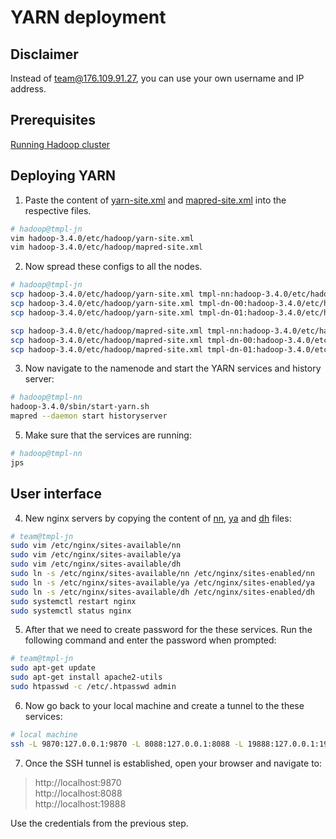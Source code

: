 
# YARN deployment

## Disclaimer
Instead of team@176.109.91.27, you can use your own username and IP address.

## Prerequisites
[Running Hadoop cluster](/01_hadoop/README.md)

## Deploying YARN
1. Paste the content of [yarn-site.xml](./yarn-site.xml) and [mapred-site.xml](./mapred-site.xml) into the respective files.
```bash
# hadoop@tmpl-jn
vim hadoop-3.4.0/etc/hadoop/yarn-site.xml 
vim hadoop-3.4.0/etc/hadoop/mapred-site.xml
```
2. Now spread these configs to all the nodes.
```bash
# hadoop@tmpl-jn
scp hadoop-3.4.0/etc/hadoop/yarn-site.xml tmpl-nn:hadoop-3.4.0/etc/hadoop/yarn-site.xml
scp hadoop-3.4.0/etc/hadoop/yarn-site.xml tmpl-dn-00:hadoop-3.4.0/etc/hadoop/yarn-site.xml
scp hadoop-3.4.0/etc/hadoop/yarn-site.xml tmpl-dn-01:hadoop-3.4.0/etc/hadoop/yarn-site.xml

scp hadoop-3.4.0/etc/hadoop/mapred-site.xml tmpl-nn:hadoop-3.4.0/etc/hadoop/mapred-site.xml
scp hadoop-3.4.0/etc/hadoop/mapred-site.xml tmpl-dn-00:hadoop-3.4.0/etc/hadoop/mapred-site.xml
scp hadoop-3.4.0/etc/hadoop/mapred-site.xml tmpl-dn-01:hadoop-3.4.0/etc/hadoop/mapred-site.xml
```
3. Now navigate to the namenode and start the YARN services and history server:
```bash
# hadoop@tmpl-nn
hadoop-3.4.0/sbin/start-yarn.sh
mapred --daemon start historyserver
```

5. Make sure that the services are running:
```bash
# hadoop@tmpl-nn
jps
```

## User interface

4. New nginx servers by copying the content of [nn](./nn), [ya](./ya) and [dh](./dh) files:
```bash
# team@tmpl-jn
sudo vim /etc/nginx/sites-available/nn
sudo vim /etc/nginx/sites-available/ya
sudo vim /etc/nginx/sites-available/dh
sudo ln -s /etc/nginx/sites-available/nn /etc/nginx/sites-enabled/nn
sudo ln -s /etc/nginx/sites-available/ya /etc/nginx/sites-enabled/ya
sudo ln -s /etc/nginx/sites-available/dh /etc/nginx/sites-enabled/dh
sudo systemctl restart nginx
sudo systemctl status nginx
```

5. After that we need to create password for the these services. Run the following command and enter the password when prompted:
```bash
# team@tmpl-jn
sudo apt-get update
sudo apt-get install apache2-utils
sudo htpasswd -c /etc/.htpasswd admin
```

6. Now go back to your local machine and create a tunnel to the these services:
```bash
# local machine
ssh -L 9870:127.0.0.1:9870 -L 8088:127.0.0.1:8088 -L 19888:127.0.0.1:19888 team@176.109.91.27
```

7. Once the SSH tunnel is established, open your browser and navigate to:

> http://localhost:9870<br>
> http://localhost:8088<br>
> http://localhost:19888<br>

Use the credentials from the previous step.



